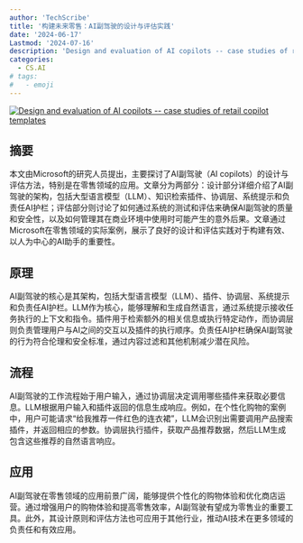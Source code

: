 ```yaml
---
author: 'TechScribe'
title: '构建未来零售：AI副驾驶的设计与评估实践'
date: '2024-06-17'
Lastmod: '2024-07-16'
description: 'Design and evaluation of AI copilots -- case studies of retail copilot templates'
categories:
  - CS.AI
# tags:
#   - emoji
---
```


[![Design and evaluation of AI copilots -- case studies of retail copilot templates](https://arxiv-research-1301205113.cos.ap-guangzhou.myqcloud.com/images/2407.09512v1.pdf_0.jpg)](https://arxiv.org/abs/2407.09512v1)

## 摘要

本文由Microsoft的研究人员提出，主要探讨了AI副驾驶（AI copilots）的设计与评估方法，特别是在零售领域的应用。文章分为两部分：设计部分详细介绍了AI副驾驶的架构，包括大型语言模型（LLM）、知识检索插件、协调层、系统提示和负责任AI护栏；评估部分则讨论了如何通过系统的测试和评估来确保AI副驾驶的质量和安全性，以及如何管理其在商业环境中使用时可能产生的意外后果。文章通过Microsoft在零售领域的实际案例，展示了良好的设计和评估实践对于构建有效、以人为中心的AI助手的重要性。<!--more-->

## 原理

AI副驾驶的核心是其架构，包括大型语言模型（LLM）、插件、协调层、系统提示和负责任AI护栏。LLM作为核心，能够理解和生成自然语言，通过系统提示接收任务执行的上下文和指令。插件用于检索额外的相关信息或执行特定动作，而协调层则负责管理用户与AI之间的交互以及插件的执行顺序。负责任AI护栏确保AI副驾驶的行为符合伦理和安全标准，通过内容过滤和其他机制减少潜在风险。

## 流程

AI副驾驶的工作流程始于用户输入，通过协调层决定调用哪些插件来获取必要信息。LLM根据用户输入和插件返回的信息生成响应。例如，在个性化购物的案例中，用户可能请求“给我推荐一件红色的连衣裙”，LLM会识别出需要调用产品搜索插件，并返回相应的参数。协调层执行插件，获取产品推荐数据，然后LLM生成包含这些推荐的自然语言响应。

## 应用

AI副驾驶在零售领域的应用前景广阔，能够提供个性化的购物体验和优化商店运营。通过增强用户的购物体验和提高零售效率，AI副驾驶有望成为零售业的重要工具。此外，其设计原则和评估方法也可应用于其他行业，推动AI技术在更多领域的负责任和有效应用。
